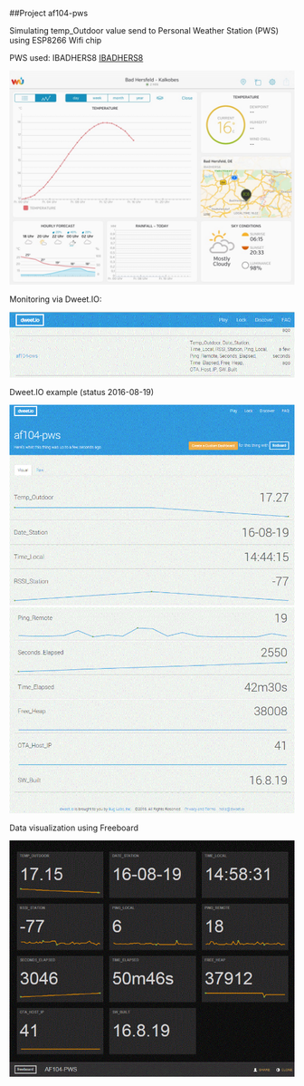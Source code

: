 ##Project af104-pws

Simulating temp_Outdoor value send to Personal Weather Station (PWS)
using ESP8266 Wifi chip

PWS used: IBADHERS8 [IBADHERS8](https://www.wunderground.com/personal-weather-station/dashboard?ID=IBADHERS8)

![pws](images/af104-pws_simulation_temp_sinus.png)

Monitoring via Dweet.IO:

![dweetDiscover](images/DweetDiscoverAF140-pws.GIF)

Dweet.IO example (status 2016-08-19)

![dweet1](images/Dweet_af140-pws_part1.GIF)
![dweet2](images/Dweet_af140-pws_part2.GIF)


Data visualization using Freeboard 

![freeboard](images/Freeboard_af140-pws_2016-08-19.GIF)


